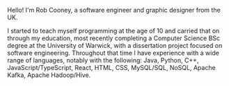 Hello! I'm Rob Cooney, a software engineer and graphic designer from the UK.

I started to teach myself programming at the age of 10 and carried that on through my education, most recently completing a Computer Science BSc degree at the University of Warwick, with a dissertation project focused on software engineering. Throughout that time I have experience with a wide range of languages, notably with the following: Java, Python, C++, JavaScript/TypeScript, React, HTML, CSS, MySQL/SQL, NoSQL, Apache Kafka, Apache Hadoop/Hive.

